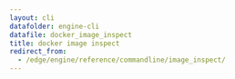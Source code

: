 ```yaml
---
layout: cli
datafolder: engine-cli
datafile: docker_image_inspect
title: docker image inspect
redirect_from:
  - /edge/engine/reference/commandline/image_inspect/
---
```

<!--
This page is automatically generated from Docker's source code. If you want to
suggest a change to the text that appears here, open a ticket or pull request
in the source repository on GitHub:

https://github.com/docker/cli
-->

